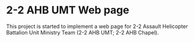 # 2-2 AHB UMT Web page

This project is started to implement a web page for 2-2 Assault Helicopter Battalion Unit Ministry Team (2-2 AHB UMT; 2-2 AHB Chapel).